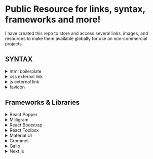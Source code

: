 # Public Resource for links, syntax, frameworks and more!
I have created this repo to store and access several links, images, and resources to make them available globally for use on non-commercial projects.

## SYNTAX

<details><summary>html boilerplate</summary>
<br>
    
```
<!DOCTYPE html>
<html lang="en">
<head>
  <meta charset="UTF-8">
  <meta name="viewport" content="width=device-width, initial-scale=1.0">
  <link rel="stylesheet" type="text/css" href="style.css">
  <link rel="icon" class="favicon" type="image/ico" href="https://mathcodes.github.io/Portfolio/img/jCircleWhite.ico">
  <title>Jon's Page</title>
</head>
<body>




<script src="script.js"></script>
</body>
</html>
```
</details>

<details><summary>css external link</summary>
<br>

`<link rel="stylesheet" type="text/css" href="style.css">`
</details>

<details><summary>js external link</summary>
<br>

`<script src="script.js"></script>`
</details>

<details><summary>
    favicon
    </summary>
<br>

`<link rel="icon" href="jcgr_06.ico" type="image">`
</details>

## Frameworks & Libraries

<details><summary>React Popper</summary>


#### Install with npm:
```npm i react-popper @popperjs/core```
 
[React Popper](https://www.npmjs.com/package/react-popper)
</details>

<details><summary>Milligram</summary>
    
#### Install with npm and add the tags in the head:

```$ npm install milligram
<link rel="stylesheet" href="https://fonts.googleapis.com/css?family=Roboto:300,300italic,700,700italic">
<link rel="stylesheet" href="https://cdnjs.cloudflare.com/ajax/libs/normalize/8.0.1/normalize.css">
<link rel="stylesheet" href="https://cdnjs.cloudflare.com/ajax/libs/milligram/1.4.0/milligram.css">
```

[Milligram](https://milligram.io/)

</details>
<!--     ****************************DIVIDER****************************     -->
<details><summary>React Bootstrap</summary>

#### Install with npm:

```npm install react-bootstrap bootstrap```

[React Bootstrap](https://react-bootstrap.github.io/)

</details>


<details><summary>React Toolbox</summary>
    
#### Install with npm:

```$ npm install --save react-toolbox```
    
[React Toolbox](http://www.react-toolbox.io/#/install)

</details>

<details><summary>Material UI</summary>
    
#### Install with npm:

```$ npm install @material-ui/core```
    
[Material UI](https://material-ui.com/?ref=designrevision.com)

</details>

<details><summary>Grommet</summary>
    
#### Install with npm:

```npx create-react-app my-app```

```cd my-app```

```rm -rf yarn.lock```

```rm -rf node_modules```

```npm install```

```npm start```

[Grommet](https://github.com/grommet/grommet-starter-new-app)

</details>

<details><summary>Galio</summary>
    
#### Install with npm:

```npm install galio-framework```
    
[Galio](www.npm install galio-framework)

</details>

<details><summary>Next.js</summary>
    
#### Install with npm:

```npx create-next-app nextjs-blog --use-npm --example "https://github.com/vercel/next-learn-starter/tree/master/learn-starter"```

```npm run dev```

```npm run build```

```npm start```

[next.js](https://nextjs.org/learn/basics/create-nextjs-app/setup)

</details>

